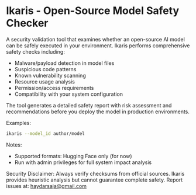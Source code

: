 # Ikaris - Open-Source Model Safety Checker

A security validation tool that examines whether an open-source AI model can be safely
executed in your environment. Ikaris performs comprehensive safety checks including:

- Malware/payload detection in model files
- Suspicious code patterns
- Known vulnerability scanning
- Resource usage analysis
- Permission/access requirements
- Compatibility with your system configuration

The tool generates a detailed safety report with risk assessment and recommendations
before you deploy the model in production environments.

Examples:
```bash
ikaris --model_id author/model
```
Notes:
- Supported formats: Hugging Face only (for now)
- Run with admin privileges for full system impact analysis

Security Disclaimer:
Always verify checksums from official sources. Ikaris provides heuristic analysis
but cannot guarantee complete safety. Report issues at: haydarsaja@gmail.com